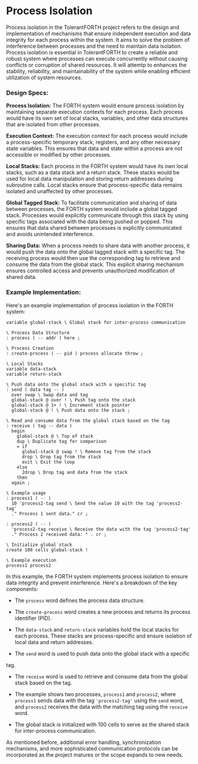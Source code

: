 # Process Isolation
Process isolation in the TolerantFORTH project refers to the design and implementation of mechanisms that ensure independent execution and data integrity for each process within the system. It aims to solve the problem of interference between processes and the need to maintain data isolation. Process isolation is essential in TolerantFORTH to create a reliable and robust system where processes can execute concurrently without causing conflicts or corruption of shared resources. It will attemtp to enhances the stability, reliability, and maintainability of the system while enabling efficient utilization of system resources.


### Design Specs: 

**Process Isolation:** The FORTH system would ensure process isolation by maintaining separate execution contexts for each process. Each process would have its own set of local stacks, variables, and other data structures that are isolated from other processes.

**Execution Context:** The execution context for each process would include a process-specific temporary stack, registers, and any other necessary state variables. This ensures that data and state within a process are not accessible or modified by other processes.

**Local Stacks:** Each process in the FORTH system would have its own local stacks, such as a data stack and a return stack. These stacks would be used for local data manipulation and storing return addresses during subroutine calls. Local stacks ensure that process-specific data remains isolated and unaffected by other processes.

**Global Tagged Stack:** To facilitate communication and sharing of data between processes, the FORTH system would include a global tagged stack. Processes would explicitly communicate through this stack by using specific tags associated with the data being pushed or popped. This ensures that data shared between processes is explicitly communicated and avoids unintended interference.

**Sharing Data:** When a process needs to share data with another process, it would push the data onto the global tagged stack with a specific tag. The receiving process would then use the corresponding tag to retrieve and consume the data from the global stack. This explicit sharing mechanism ensures controlled access and prevents unauthorized modification of shared data.

### Example Implementation:

Here's an example implementation of process isolation in the FORTH system:

```forth
variable global-stack \ Global stack for inter-process communication

\ Process Data Structure
: process ( -- addr ) here ;

\ Process Creation
: create-process ( -- pid ) process allocate throw ;

\ Local Stacks
variable data-stack
variable return-stack

\ Push data onto the global stack with a specific tag
: send ( data tag -- )
  over swap \ Swap data and tag
  global-stack @ over ! \ Push tag onto the stack
  global-stack @ 1+ ! \ Increment stack pointer
  global-stack @ ! \ Push data onto the stack ;

\ Read and consume data from the global stack based on the tag
: receive ( tag -- data )
  begin
    global-stack @ \ Top of stack
    dup \ Duplicate tag for comparison
    = if
      global-stack @ swap ! \ Remove tag from the stack
      drop \ Drop tag from the stack
      exit \ Exit the loop
    else
      2drop \ Drop tag and data from the stack
    then
  again ;

\ Example usage
: process1 ( -- )
  10 'process2-tag send \ Send the value 10 with the tag 'process2-tag'
  ." Process 1 sent data." cr ;

: process2 ( -- )
  'process2-tag receive \ Receive the data with the tag 'process2-tag'
  ." Process 2 received data: " . cr ;

\ Initialize global stack
create 100 cells global-stack !

\ Example execution
process1 process2
```

In this example, the FORTH system implements process isolation to ensure data integrity and prevent interference. Here's a breakdown of the key components:

- The `process` word defines the process data structure.

- The `create-process` word creates a new process and returns its process identifier (PID).

- The `data-stack` and `return-stack` variables hold the local stacks for each process. These stacks are process-specific and ensure isolation of local data and return addresses.

- The `send` word is used to push data onto the global stack with a specific

 tag.

- The `receive` word is used to retrieve and consume data from the global stack based on the tag.

- The example shows two processes, `process1` and `process2`, where `process1` sends data with the tag `'process2-tag'` using the `send` word, and `process2` receives the data with the matching tag using the `receive` word.

- The global stack is initialized with 100 cells to serve as the shared stack for inter-process communication.

As mentioned before, additional error handling, synchronization mechanisms, and more sophisticated communication protocols can be incorporated as the project matures or the scope expands to new needs. 
